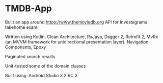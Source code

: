 # TMDB-App
Built an app around https://www.themoviedb.org API for Investagrams takehome exam


Written using Kotlin, Clean Architecture, RxJava, Dagger 2, Retrofit 2, MvRx (an MVVM framework for unidirectional presentation layer),
Navigation Components, Epoxy

Paginated search results

Unit-tested some of the domain classes

Built using:
Android Studio 3.2 RC 3
